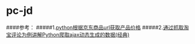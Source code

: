 # pc-jd
####参考：
#####1.[python根据京东商品url获取产品价格](http://www.jb51.net/article/70822.htm)
#####2.[通过抓取淘宝评论为例讲解Python爬取ajax动态生成的数据(经典)](http://www.jb51.net/article/73780.htm)
